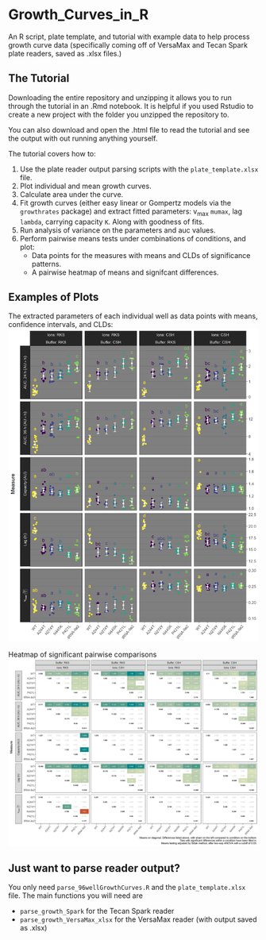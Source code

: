 # Growth_Curves_in_R

An R script, plate template, and tutorial with example data to help process growth curve data (specifically coming off of VersaMax and Tecan Spark plate readers, saved as .xlsx files.)

## The Tutorial

Downloading the entire repository and unzipping it allows you to run through the tutorial in an .Rmd notebook. It is helpful if you used Rstudio to create a new project with the folder you unzipped the repository to.

You can also download and open the .html file to read the tutorial and see the output with out running anything yourself.

The tutorial covers how to:

1. Use the plate reader output parsing scripts with the `plate_template.xlsx` file.
2. Plot individual and mean growth curves.
3. Calculate area under the curve.
4. Fit growth curves (either easy linear or Gompertz models via the `growthrates` package) and extract fitted parameters: v<sub>max</sub> `mumax`, lag `lambda`, carrying capacity `K`. Along with goodness of fits.
5. Run analysis of variance on the parameters and auc values.
6. Perform pairwise means tests under combinations of conditions, and plot:
	+ Data points for the measures with means and CLDs of significance patterns.
	+ A pairwise heatmap of means and signifcant differences.

## Examples of Plots

The extracted parameters of each individual well as data points with means, confidence intervals, and CLDs:
![Measure Plot](measurePlot.png?raw=true "Measure Plot")

Heatmap of significant pairwise comparisons
![Pairwise Heatmap](pairwiseHeatMap.png?raw=TRUE "Pairwise Heatmap")

## Just want to parse reader output?

You only need `parse_96wellGrowthCurves.R` and the `plate_template.xlsx` file. The main functions you will need are

* `parse_growth_Spark` for the Tecan Spark reader
* `parse_growth_VersaMax_xlsx` for the VersaMax reader (with output saved as .xlsx)